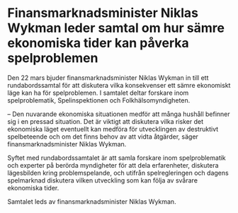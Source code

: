 # Finansmarknadsminister Niklas Wykman leder samtal om hur sämre ekonomiska tider kan påverka spelproblemen

Den 22 mars bjuder finansmarknadsminister Niklas Wykman in till ett rundabordssamtal för att diskutera vilka konsekvenser ett sämre ekonomiskt läge kan ha för spelproblemen. I samtalet deltar forskare inom spelproblematik, Spelinspektionen och Folkhälsomyndigheten.

– Den nuvarande ekonomiska situationen medför att många hushåll befinner sig i en pressad situation. Det är viktigt att diskutera vilka risker det ekonomiska läget eventuellt kan medföra för utvecklingen av destruktivt spelbeteende och om det finns behov av att vidta åtgärder, säger finansmarknadsminister Niklas Wykman.

Syftet med rundabordssamtalet är att samla forskare inom spelproblematik och experter på berörda myndigheter för att dela erfarenheter, diskutera lägesbilden kring problemspelande, och utifrån spelregleringen och dagens spelmarknad diskutera vilken utveckling som kan följa av svårare ekonomiska tider.

Samtalet leds av finansmarknadsminister Niklas Wykman.
